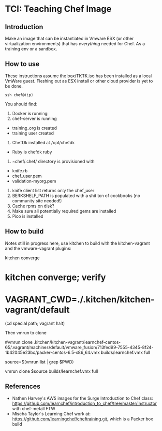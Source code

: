 TCI: Teaching Chef Image
=======================

Introduction
------------

Make an image that can be instantiated in Vmware ESX (or other virtualization environments) that has _everything_ needed for Chef. As a training env or a sandbox.

How to use
----------

These instructions assume the box/TKTK.iso has been installed as a local VmWare guest. Fleshing out as ESX install or other cloud provider is yet to be done.

    ssh chef@(ip)

You should find:

1. Docker is running
1. chef-server is running
  * training_org is created
  * training user created
1. ChefDk installed at /opt/chefdk
  * Ruby is chefdk ruby
1. ~chef/.chef/ directory is provisioned with
  * knife.rb
  * chef_user.pem
  * validation-myorg.pem
1. knife client list returns only the chef_user
1. BERKSHELF_PATH is populated with a shit ton of cookbooks (no community site needed!)
1. Cache rpms on disk?
2. Make sure all potentially required gems are installed
3. Pico is installed 


How to build
------------

Notes still in progress here, use kitchen to build with the kitchen-vagrant and the vmware-vagrant plugins:

   kitchen converge
   # kitchen converge; verify
   # VAGRANT_CWD=./.kitchen/kitchen-vagrant/default
   (cd special path; vagrant halt)
   
Then vmrun to clone

   #vmrun clone .kitchen/kitchen-vagrant/learnchef-centos-65/.vagrant/machines/default/vmware_fusion/713fed99-7555-4345-8f24-1b42045e23bc/packer-centos-6.5-x86_64.vmx builds/learnchef.vmx full

   source=$(vmrun list | grep $PWD)

   vmrun clone $source builds/learnchef.vmx full

References
----------

* Nathen Harvey's AWS images for the Surge Introduction to Chef class: https://github.com/learnchef/introduction_to_chef/tree/master/instructor with chef-metall FTW
* Mischa Taylor's Learning Chef work at: https://github.com/learningchef/cheftraining.git, which is a Packer box build
